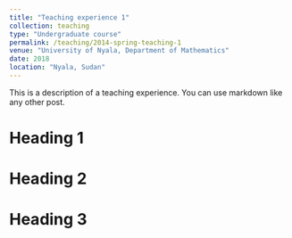 ```yaml
---
title: "Teaching experience 1"
collection: teaching
type: "Undergraduate course"
permalink: /teaching/2014-spring-teaching-1
venue: "University of Nyala, Department of Mathematics"
date: 2018
location: "Nyala, Sudan"
---
```


This is a description of a teaching experience. You can use markdown like any other post.

Heading 1
======

Heading 2
======

Heading 3
======
